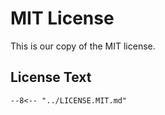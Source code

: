 # MIT License

This is our copy of the MIT license.

## License Text

```
--8<-- "../LICENSE.MIT.md"
```
